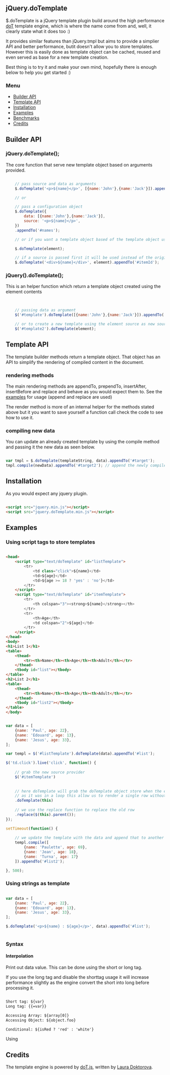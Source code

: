 ## jQuery.doTemplate

$.doTemplate is a jQuery template plugin build around the high performance [doT](#credits) template engine, which is where the name come from and, well, it clearly state what it does too :)

It provides similar features than jQuery.tmpl but aims to provide a simplier API and better performance, butit doesn't allow you to store templates. 
However this is easily done as template object can be cached, reused and even served as base for a new template creation.

Best thing is to try it and make your own mind, hopefully there is enough below to help you get started :)

### Menu

* [Builder API](#builder-api)
* [Template API](#template-api)
* [Installation](#installation)
* [Examples](#examples)
* [Benchmarks](#benchmarks)
* [Credits](#credits)

## Builder API

### jQuery.doTemplate();

The core function that serve new template object based on arguments provided.

```javascript

    // pass source and data as arguments
    $.doTemplate('<p>${name}</p>', [{name:'John'},{name:'Jack'}]).appendTo('#names');

    // or

    // pass a configuration object
    $.doTemplate({
        data: [{name:'John'},{name:'Jack'}],
        source: '<p>${name}</p>',
    })
    .appendTo('#names');

    // or if you want a template object based of the template object used to render an element

    $.doTemplate(element);

    // if a source is passed first it will be used instead of the original template
    $.doTemplate('<div>${name}</div>', element).appendTo('#itemId');


```

### jQuery().doTemplate();

This is an helper function which return a template object created using the element contents

```javascript

    
    // passing data as argument
    $('#template').doTemplate([{name:'John'},{name:'Jack'}]).appendTo('#names');

    // or to create a new template using the element source as new source
    $('#template2').doTemplate(element);

```

## Template API

The template builder methods return a template object. That object has an API to simplify the rendering of compiled
content in the document.

### rendering methods

The main rendering methods are appendTo, prependTo, insertAfter, insertBefore and replace and behave as you would expect them to. 
See the [examples](#examples) for usage (append and replace are used)

The render method is more of an internal helper for the methods stated above but it you want to save yourself a function call check the code to see how to use it.

### compiling new data

You can update an already created template by using the compile method and passing it the new data as seen below.

```javascript

var tmpl = $.doTemplate(templateString, data).appendTo('#target');
tmpl.compile(newData).appendTo('#target2'); // append the newly compiled data to a new element

```

## Installation

As you would expect any jquery plugin.

```html

<script src="jquery.min.js"></script>
<script src="jquery.doTemplate.min.js"></script>

```

## Examples

### Using script tags to store templates

```html

<head>
    <script type="text/doTemplate" id="listTemplate">
        <tr>
            <td class="click">${name}</td>
            <td>${age}</td>
            <td>${age >= 18 ? 'yes' : 'no'}</td>
        </tr>
    </script>
    <script type="text/doTemplate" id="itemTemplate">
        <tr>
            <th colspan="3"><strong>${name}</strong></th>
        </tr>
        <tr>
            <th>Age</th>
            <td colspan="2">${age}</td>
        </tr>
    </script>
</head>
<body>
<h1>List 1</h1>
<table>
    <thead>
        <tr><th>Name</th><th>Age</th><th>Adult</th></tr>
    </thead>
    <tbody id="list"></tbody>
</table>
<h2>List 2</h1>
<table>
    <thead>
        <tr><th>Name</th><th>Age</th><th>Adult</th></tr>
    </thead>
    <tbody id="list2"></tbody>
</table>
</body>

```

```javascript

var data = [
    {name: 'Paul', age: 22},
    {name: 'Edouard', age: 13},
    {name: 'Jesus', age: 33},
];

var templ = $('#listTemplate').doTemplate(data).appendTo('#list');

$('td.click').live('click', function() {
    
    // grab the new source provider
    $('#itemTemplate')
    
    
    // here doTemplate will grab the doTemplate object store when the element, this, was created and compile its data with the new source
    // as it was in a loop this allow us to render a single row without any hassle
    .doTemplate(this)
    
    // we use the replace function to replace the old row
    .replace($(this).parent());
});

setTimeout(function() {
    
    // we update the template with the data and append that to another element
    templ.compile([
        {name: 'Paulette', age: 69},
        {name: 'Jean', age: 18},
        {name: 'Turna', age: 17}
    ]).appendTo('#list2');

}, 500);

```

### Using strings as template

```javascript

var data = [
    {name: 'Paul', age: 22},
    {name: 'Edouard', age: 13},
    {name: 'Jesus', age: 33},
];

$.doTemplate('<p>${name} : ${age}</p>', data).appendTo('#list');
	
```

### Syntax

#### Interpolation

Print out data value. This can be done using the short or long tag.

If you use the long tag and disable the shorttag usage it will increase performance slightly as the engine convert the short into long before processing it.

```html

Short tag: ${var}
Long tag: {{=var}}

Accessing Array: ${array[0]}
Accessing Object: ${object.foo}

Conditional: ${isRed ? 'red' : 'white'}


```

Using 

## Credits

The template engine is powered by [doT.js](http://olado.github.com/doT/), written by [Laura Doktorova](https://github.com/olado).
